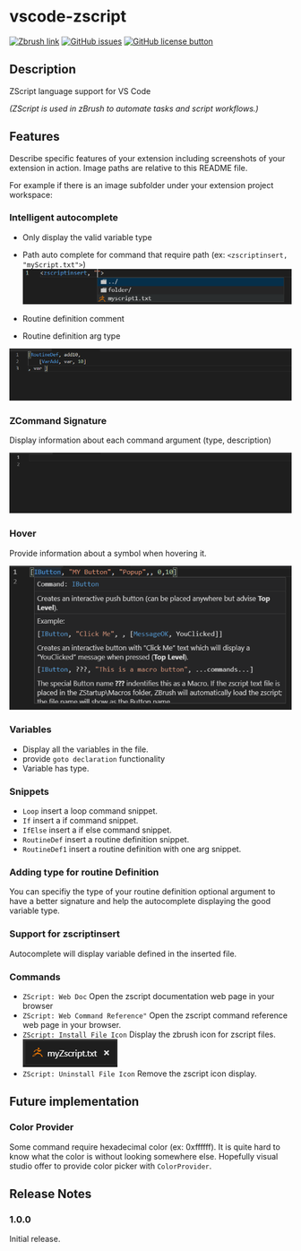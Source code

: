 # vscode-zscript

[![Zbrush link](https://img.shields.io/badge/ZBrush-ZScript-orange.svg)](http://docs.pixologic.com/user-guide/customizing-zbrush/zscripting/)
[![GitHub issues](https://img.shields.io/github/issues/JonasOuellet/vscode-zscript.svg)](https://github.com/JonasOuellet/vscode-zscript/issues)
[![GitHub license button](https://img.shields.io/github/license/JonasOuellet/vscode-zscript.svg)](https://github.com/JonasOuellet/vscode-zscript/blob/master/LICENSE)

## Description

ZScript language support for VS Code

*(ZScript is used in zBrush to automate tasks and script workflows.)*


## Features

Describe specific features of your extension including screenshots of your extension in action. Image paths are relative to this README file.

For example if there is an image subfolder under your extension project workspace:

### Intelligent autocomplete

* Only display the valid variable type
* Path auto complete for command that require path (ex: `<zscriptinsert, "myScript.txt">`)
![zscriptinsert_auto](https://raw.githubusercontent.com/JonasOuellet/vscode-zscript/master/images/zscriptinsert_auto.png)
* Routine definition comment

* Routine definition arg type

![routine_auto](https://raw.githubusercontent.com/JonasOuellet/vscode-zscript/master/images/routine_auto.gif)


### ZCommand Signature

Display information about each command argument (type, description)

![signature](https://raw.githubusercontent.com/JonasOuellet/vscode-zscript/master/images/signature.gif)

### Hover

Provide information about a symbol when hovering it.

![hover](https://raw.githubusercontent.com/JonasOuellet/vscode-zscript/master/images/hover.png)


### Variables 

* Display all the variables in the file.
* provide `goto declaration` functionality
* Variable has type.

### Snippets

* `Loop` insert a loop command snippet.
* `If` insert a if command snippet.
* `IfElse` insert a if else command snippet.
* `RoutineDef` insert a routine definition snippet.
* `RoutineDef1` insert a routine definition with one arg snippet.

### Adding type for routine Definition

You can specifiy the type of your routine definition optional argument to have a better signature and help the autocomplete displaying the good variable type.

### Support for zscriptinsert

Autocomplete will display variable defined in the inserted file.

### Commands

* `ZScript: Web Doc` Open the zscript documentation web page in your browser
* `ZScript: Web Command Reference"` Open the zscript command reference web page in your browser.
* `ZScript: Install File Icon` Display the zbrush icon for zscript files.![zscript_file_icon](https://raw.githubusercontent.com/JonasOuellet/vscode-zscript/master/images/zscript_file_icon.png)
* `ZScript: Uninstall File Icon` Remove the zscript icon display.


## Future implementation

### Color Provider

Some command require hexadecimal color (ex: 0xffffff). It is quite hard to know what the color is without looking somewhere else. Hopefully visual studio offer to provide color picker with `ColorProvider`.

## Release Notes

### 1.0.0

Initial release.